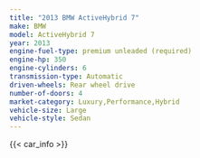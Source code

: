 ```yaml
---
title: "2013 BMW ActiveHybrid 7"
make: BMW
model: ActiveHybrid 7
year: 2013
engine-fuel-type: premium unleaded (required)
engine-hp: 350
engine-cylinders: 6
transmission-type: Automatic
driven-wheels: Rear wheel drive
number-of-doors: 4
market-category: Luxury,Performance,Hybrid
vehicle-size: Large
vehicle-style: Sedan
---
```


{{< car_info >}}

